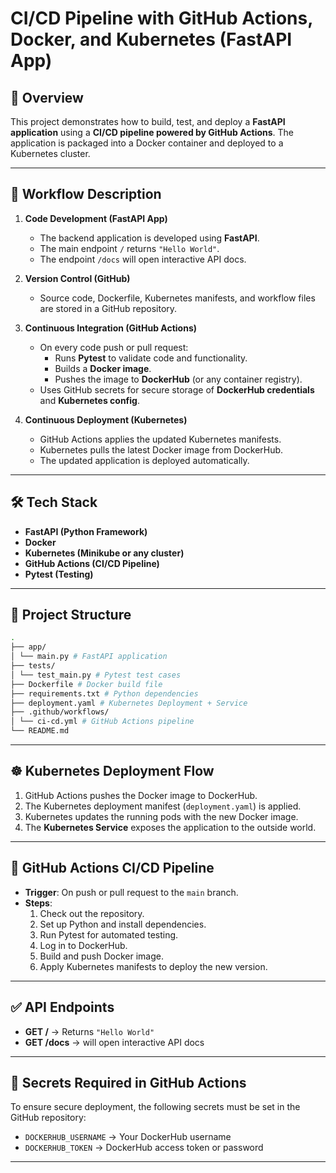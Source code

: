 # CI/CD Pipeline with GitHub Actions, Docker, and Kubernetes (FastAPI App)

## 📌 Overview
This project demonstrates how to build, test, and deploy a **FastAPI application** using a **CI/CD pipeline powered by GitHub Actions**. The application is packaged into a Docker container and deployed to a Kubernetes cluster.  

---

## 🚀 Workflow Description

1. **Code Development (FastAPI App)**
   - The backend application is developed using **FastAPI**.
   - The main endpoint `/` returns `"Hello World"`.
   - The endpoint `/docs` will open interactive API docs.


2. **Version Control (GitHub)**
   - Source code, Dockerfile, Kubernetes manifests, and workflow files are stored in a GitHub repository.

3. **Continuous Integration (GitHub Actions)**
   - On every code push or pull request:
     - Runs **Pytest** to validate code and functionality.
     - Builds a **Docker image**.
     - Pushes the image to **DockerHub** (or any container registry).
   - Uses GitHub secrets for secure storage of **DockerHub credentials** and **Kubernetes config**.

4. **Continuous Deployment (Kubernetes)**
   - GitHub Actions applies the updated Kubernetes manifests.
   - Kubernetes pulls the latest Docker image from DockerHub.
   - The updated application is deployed automatically.

---

## 🛠️ Tech Stack
- **FastAPI (Python Framework)**
- **Docker**
- **Kubernetes (Minikube or any cluster)**
- **GitHub Actions (CI/CD Pipeline)**
- **Pytest (Testing)**

---

## 📂 Project Structure

```bash
.
├── app/
│ └── main.py # FastAPI application
├── tests/
│ └── test_main.py # Pytest test cases
├── Dockerfile # Docker build file
├── requirements.txt # Python dependencies
├── deployment.yaml # Kubernetes Deployment + Service
├── .github/workflows/
│ └── ci-cd.yml # GitHub Actions pipeline
└── README.md
```


---

## ☸️ Kubernetes Deployment Flow
1. GitHub Actions pushes the Docker image to DockerHub.
2. The Kubernetes deployment manifest (`deployment.yaml`) is applied.
3. Kubernetes updates the running pods with the new Docker image.
4. The **Kubernetes Service** exposes the application to the outside world.

---

## 🔄 GitHub Actions CI/CD Pipeline
- **Trigger**: On push or pull request to the `main` branch.  
- **Steps**:
  1. Check out the repository.
  2. Set up Python and install dependencies.
  3. Run Pytest for automated testing.
  4. Log in to DockerHub.
  5. Build and push Docker image.
  6. Apply Kubernetes manifests to deploy the new version.

---

## ✅ API Endpoints
- **GET /** → Returns `"Hello World"`
- **GET /docs** → will open interactive API docs

---

## 🔑 Secrets Required in GitHub Actions
To ensure secure deployment, the following secrets must be set in the GitHub repository:
- `DOCKERHUB_USERNAME` → Your DockerHub username  
- `DOCKERHUB_TOKEN` → DockerHub access token or password
---

